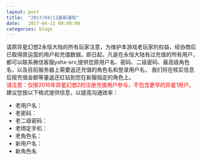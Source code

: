 ```yaml
---
layout: post
title:  "2017/04/11最新通知"
date:   2017-04-11 00:00:00
categories: blogs
---
```

<div>
请原异星幻想2永恒大陆的所有玩家注意，为维护本游戏老玩家的权益，经协商后已取得原运营的用户和充值数据。即日起，凡是在永恒大陆有过充值的所有用户，都可以联系微信客服yxhx-srv,提供您原用户名、密码、二级密码、最高级角色名，以及目前服务器上需要返还充值的角色名和登录用户名， 我们将在核实信息后按充值金额等量返还红钻到您在新服指定的角色上。
</div>
<div>
<font color="red">请注意：仅限2016年异星幻想2的注册充值用户参与，不包含更早的异星1用户。</font>
<br>
建议您按以下格式提供信息，以提高沟通效率：<br>

<ul>
<li>老用户名：</li>
<li>老密码：</li>
<li>老二级密码：</li>
<li>老绑定手机：</li>
<li>老角色名：</li>
<li>新用户名：</li>
<li>新角色名</li>
</ul>
</div>
<!--more-->

